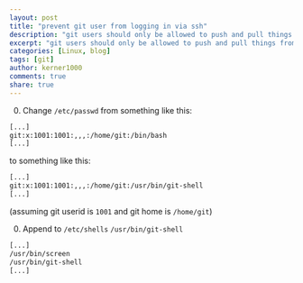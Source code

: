 ```yaml
---
layout: post
title: "prevent git user from logging in via ssh"
description: "git users should only be allowed to push and pull things from a git repository (ssh) but should have no rights on the server."
excerpt: "git users should only be allowed to push and pull things from a git repository (ssh) but should have no rights on the server."
categories: [Linux, blog]
tags: [git]
author: kerner1000
comments: true
share: true
---
```


0. Change `/etc/passwd` from something like this:

```bash
[...]
git:x:1001:1001:,,,:/home/git:/bin/bash
[...]
```

  to something like this:
  
```bash
[...]
git:x:1001:1001:,,,:/home/git:/usr/bin/git-shell
[...]
```

  (assuming git userid is `1001` and git home is `/home/git`)
  
0. Append to `/etc/shells` `/usr/bin/git-shell`

```bash
[...]
/usr/bin/screen
/usr/bin/git-shell
[...]
```
